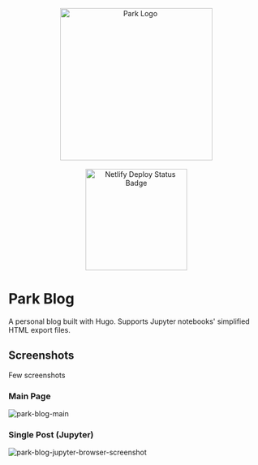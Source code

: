 <p align="center">
  <a href="https://park.is">
    <img src="https://user-images.githubusercontent.com/1064036/85344966-c0ce1400-b4b6-11ea-8841-3498fbc0d1b1.png" alt="Park Logo" width="300" />
  </a>
  <br /><br />
  <a href="https://app.netlify.com/sites/park-blog/deploys">
    <img src="https://api.netlify.com/api/v1/badges/509e708b-909e-49d7-a6cf-eeed6fe0d935/deploy-status" alt="Netlify Deploy Status Badge" width="200" />
  </a>
</p>

# Park Blog
A personal blog built with Hugo. Supports Jupyter notebooks' simplified HTML export files.

## Screenshots

Few screenshots

### Main Page
![park-blog-main](https://user-images.githubusercontent.com/1064036/85345549-5ae28c00-b4b8-11ea-885b-86a5e23c21fc.png)

### Single Post (Jupyter)
![park-blog-jupyter-browser-screenshot](https://user-images.githubusercontent.com/1064036/85345284-c1b37580-b4b7-11ea-85ab-fb694563d154.png)
